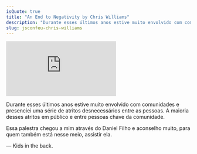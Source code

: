 ```yaml
---
isQuote: true
title: "An End to Negativity by Chris Williams"
description: "Durante esses últimos anos estive muito envolvido com comunidades e presenciei uma série de atritos desnecessários entre as pessoas. A maioria desses atritos em público e entre pessoas chave da comunidade..."
slug: jsconfeu-chris-williams
---
```


<div class="iframe-wrap">
  <iframe src="http://blip.tv/play/hq0Kgtf%2BcAI.html?p=1" frameborder="0" allowfullscreen="true">
  </iframe><embed type="application/x-shockwave-flash" src="http://a.blip.tv/api.swf#hq0Kgtf+cAI" style="display:none"></embed>
</div>

Durante esses últimos anos estive muito envolvido com comunidades e presenciei uma série de atritos desnecessários entre as pessoas. A maioria desses atritos em público e entre pessoas chave da comunidade.

Essa palestra chegou a mim através do Daniel Filho e aconselho muito, para quem também está nesse meio, assistir ela.

&mdash; Kids in the back.